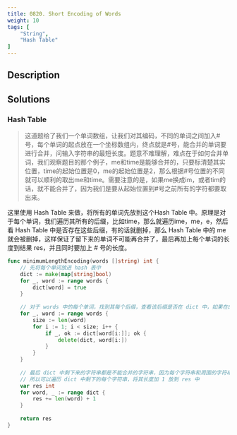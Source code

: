 ```yaml
---
title: 0820. Short Encoding of Words
weight: 10
tags: [
	"String",
	"Hash Table"
]
---
```

## Description


## Solutions
### Hash Table
> 这道题给了我们一个单词数组，让我们对其编码，不同的单词之间加入#号，每个单词的起点放在一个坐标数组内，终点就是#号，能合并的单词要进行合并，问输入字符串的最短长度。题意不难理解，难点在于如何合并单词，我们观察题目的那个例子，me和time是能够合并的，只要标清楚其实位置，time的起始位置是0，me的起始位置是2，那么根据#号位置的不同就可以顺利的取出me和time。需要注意的是，如果me换成im，或者tim的话，就不能合并了，因为我们是要从起始位置到#号之前所有的字符都要取出来。

这里使用 Hash Table 来做，将所有的单词先放到这个Hash Table 中。原理是对于每个单词，我们遍历其所有的后缀，比如time，那么就遍历ime，me，e，然后看 Hash Table 中是否存在这些后缀，有的话就删掉，那么 Hash Table 中的 me 就会被删掉，这样保证了留下来的单词不可能再合并了，最后再加上每个单词的长度到结果 res，并且同时要加上 # 号的长度。

```go
func minimumLengthEncoding(words []string) int {
    // 先将每个单词放进 hash 表中
    dict := make(map[string]bool)
    for _, word := range words {
        dict[word] = true
    }
    
    // 对于 words 中的每个单词，找到其每个后缀，查看该后缀是否在 dict 中，如果在的话，则从 dict 中将该后缀删除
    for _, word := range words {
        size := len(word)
        for i := 1; i < size; i++ {
            if _, ok := dict[word[i:]]; ok {
                delete(dict, word[i:])
            }
        }
    }
    
    // 最后 dict 中剩下来的字符串都是不能合并的字符串，因为每个字符串和周围的字符串都要有一个#分隔，最后一个位置也需要一个#分隔，
    // 所以可以遍历 dict 中剩下的每个字符串，将其长度加 1 放到 res 中
    var res int
    for word, _ := range dict {
        res += len(word) + 1
    }
    
    return res
}
```
